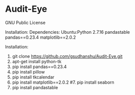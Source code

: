 # Audit-Eye
              
GNU Public License              

Installation:
Dependencies:
Ubuntu:Python 2.7.16
pandastable
pandas==0.23.4
matplotlib==2.0.2

Installation:
1. git clone https://github.com/gsudhanshu/Audit-Eye.git
2. apt-get install python-tk
3. pip install pandas==0.23.4
4. pip install pillow
5. pip install tkcalendar
6. pip install matplotlib==2.0.2
#7. pip install seaborn
8. pip install pandastable

